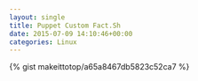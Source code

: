 ```yaml
---
layout: single                                                                                                              
title: Puppet Custom Fact.Sh                                                                                                                       
date: 2015-07-09 14:10:46+00:00                                                                                                                        
categories: Linux                                                                                                                
---                                                                                                                              
```


{% gist makeittotop/a65a8467db5823c52ca7 %}                                                                                                           

